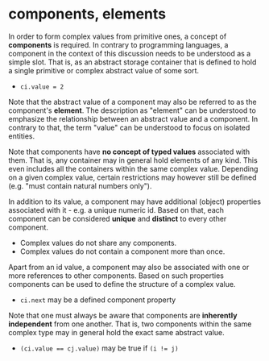 
# components, elements

In order to form complex values from primitive ones, a concept of **components**
is required. In contrary to programming languages, a component in the context
of this discussion needs to be understood as a simple slot. That is, as an
abstract storage container that is defined to hold a single primitive or
complex abstract value of some sort.

* `ci.value = 2`

Note that the abstract value of a component may also be referred to as the
component's **element**. The description as "element" can be understood to
emphasize the relationship between an abstract value and a component. In
contrary to that, the term "value" can be understood to focus on isolated
entities.

Note that components have **no concept of typed values** associated with them.
That is, any container may in general hold elements of any kind. This even
includes all the containers within the same complex value. Depending on a given
complex value, certain restrictions may however still be defined (e.g. "must
contain natural numbers only").

In addition to its value, a component may have additional (object) properties
associated with it - e.g. a unique numeric id. Based on that, each component
can be considered **unique** and **distinct** to every other component.

* Complex values do not share any components.
* Complex values do not contain a component more than once.

Apart from an id value, a component may also be associated with one or more
references to other components. Based on such properties components can be
used to define the structure of a complex value.

* `ci.next` may be a defined component property

Note that one must always be aware that components are **inherently independent**
from one another. That is, two components within the same complex type may in
general hold the exact same abstract value.

* `(ci.value == cj.value)` may be true if `(i != j)`
